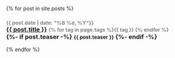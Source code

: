 <ul>
  {% for post in site.posts %}
    <h3>
    <small style="color: grey;">{{ post.date | date: "%B %d, %Y"}}</small>
    <br>
    <a href="{{ post.url }}">{{ post.title }}</a>
     <small style="color: grey;">{% for tag in page.tags %}<span>{{ tag }} </span>{% endfor %}</small>
    <br>
    {%- if post.teaser -%}
      <small>{{ post.teaser }}</small>
    {%- endif -%}
    </h3>
  {% endfor %}
</ul>
